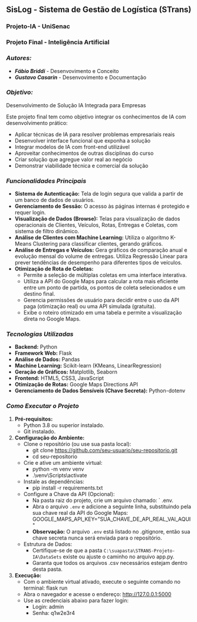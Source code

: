 ## SisLog - Sistema de Gestão de Logística (STrans)
### Projeto-IA - UniSenac
### Projeto Final - Inteligência Artificial

### ___Autores:___
- ***Fábio Briddi*** - Desenvovimento e Conceito
- ***Gustavo Casarin*** - Desenvovimento e Documentação

### ___Objetivo:___
Desenvolvimento de Solução IA Integrada para Empresas

Este projeto final tem como objetivo integrar os conhecimentos de IA com desenvolvimento prático:
- Aplicar técnicas de IA para resolver problemas empresariais reais
- Desenvolver interface funcional que exponha a solução
- Integrar modelos de IA com front-end utilizável
- Aproveitar conhecimentos de outras disciplinas do curso
- Criar solução que agregue valor real ao negócio
- Demonstrar viabilidade técnica e comercial da solução


### ___Funcionalidades Principais___
- **Sistema de Autenticação:** Tela de login segura que valida a partir de um banco de dados de usuários.
- **Gerenciamento de Sessão:** O acesso às páginas internas é protegido e requer login.
- **Visualização de Dados (Browse):** Telas para visualização de dados operacionais de Clientes, Veículos, Rotas, Entregas e Coletas, com sistema de filtro dinâmico.
- **Análise de Clientes com Machine Learning:** Utiliza o algoritmo K-Means Clustering para classificar clientes, gerando gráficos.
- **Análise de Entregas e Veículos:** Gera gráficos de comparação anual e evolução mensal do volume de entregas. Utiliza Regressão Linear para prever tendências de desempenho para diferentes tipos de veículos.
- **Otimização de Rota de Coletas:** 
	- Permite a seleção de múltiplas coletas em uma interface interativa. 
	- Utiliza a API do Google Maps para calcular a rota mais eficiente entre um ponto de partida, os pontos de coleta selecionados e um destino final.
	- Gerencia permissões de usuário para decidir entre o uso da API paga (otimização real) ou uma API simulada (gratuita).
	- Exibe o roteiro otimizado em uma tabela e permite a visualização direta no Google Maps.

### ___Tecnologias Utilizadas___
- **Backend:** Python
- **Framework Web:** Flask
- **Análise de Dados:** Pandas
- **Machine Learning:** Scikit-learn (KMeans, LinearRegression)
- **Geração de Gráficos:** Matplotlib, Seaborn
- **Frontend:** HTML5, CSS3, JavaScript
- **Otimização de Rotas:** Google Maps Directions API
- **Gerenciamento de Dados Sensíveis (Chave Secreta):** Python-dotenv

### ___Como Executar o Projeto___

1. **Pré-requisitos:**
   - Python 3.8 ou superior instalado.
   - Git instalado.
2. **Configuração do Ambiente:**
   - Clone o repositório (ou use sua pasta local):
      - git clone https://github.com/seu-usuario/seu-repositorio.git
      - cd seu-repositorio
   - Crie e ative um ambiente virtual:
      - python -m venv venv
      - .\venv\Scripts\activate
   - Instale as dependências:
      - pip install -r requirements.txt
   - Configure a Chave da API (Opcional):
      - Na pasta raiz do projeto, crie um arquivo chamado: ` .env.
      - Abra o arquivo `.env` e adicione a seguinte linha, substituindo pela sua chave real da API do Google Maps: GOOGLE_MAPS_API_KEY="SUA_CHAVE_DE_API_REAL_VAI_AQUI"
      - **Observação:** O arquivo ` .env ` está listado no .gitignore, então sua chave secreta nunca será enviada para o repositório.
   - Estrutura de Dados:
      - Certifique-se de que a pasta ` C:\suapasta\STRANS-Projeto-IA\DataSets ` existe ou ajuste o caminho no arquivo app.py.
      - Garanta que todos os arquivos .csv necessários estejam dentro desta pasta.
3. **Execução:**
   - Com o ambiente virtual ativado, execute o seguinte comando no terminal: flask run
   - Abra o navegador e acesse o endereço: http://127.0.0.1:5000
   - Use as credenciais abaixo para fazer login:
     - Login: admin
     - Senha: q1w2e3r4

